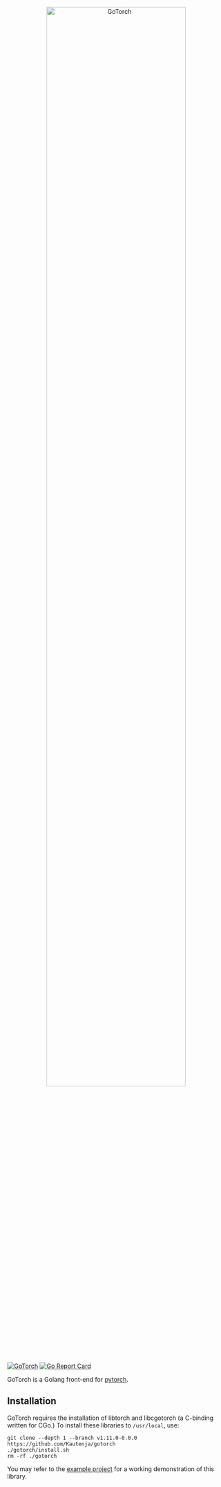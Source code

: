 <p align="center">
<img
    src="https://user-images.githubusercontent.com/2184469/211366276-5e1b5bf2-0ec6-48e8-9718-679992809c35.png"
    width="80%"
    alt="GoTorch"
/>
</p>

[![GoTorch](https://godoc.org/github.com/narqo/go-badge?status.svg)](https://pkg.go.dev/github.com/Kautenja/gotorch)
[![Go Report Card](https://goreportcard.com/badge/github.com/Kautenja/gotorch)](https://goreportcard.com/report/github.com/Kautenja/gotorch)

GoTorch is a Golang front-end for [pytorch](https://github.com/pytorch/pytorch).

## Installation

GoTorch requires the installation of libtorch and libcgotorch (a C-binding
written for CGo.) To install these libraries to `/usr/local`, use:

```shell
git clone --depth 1 --branch v1.11.0-0.0.0 https://github.com/Kautenja/gotorch
./gotorch/install.sh
rm -rf ./gotorch
```

You may refer to the 
[example project](https://github.com/Kautenja/gotorch-example) for a working
demonstration of this library.
